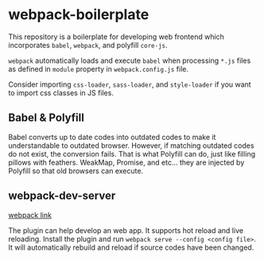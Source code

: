 # webpack-boilerplate
This repository is a boilerplate for developing
web frontend which incorporates
`babel`, `webpack`, and polyfill `core-js`.

`webpack` automatically loads and execute `babel`
when processing `*.js` files as defined in
`module` property in `webpack.config.js` file.

Consider importing `css-loader`, `sass-loader`, and
`style-loader` if you want to import css classes
in JS files.

## Babel & Polyfill
Babel converts up to date codes into outdated codes
to make it understandable to outdated browser.
However, if matching outdated codes do not exist,
the conversion fails.
That is what Polyfill can do, just like filling
pillows with feathers.
WeakMap, Promise, and etc... they are injected by
Polyfill so that old browsers can execute.

## webpack-dev-server
[webpack link](https://webpack.js.org/configuration/dev-server/)

The plugin can help develop an web app.
It supports hot reload and live reloading.
Install the plugin and run `webpack serve --config <config file>`.
It will automatically rebuild and reload
if source codes have been changed.
